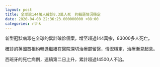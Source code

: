 ```yaml
---
layout: post
title: 全球逾144萬人確診8.3萬人死　約翰遜情況穩定
date: 2020-04-08 22:36:23.000000000 +08:00
categories: rthk
---
```


新型冠狀病毒在全球的累計確診個案，增至超過144萬宗，83000多人死亡。

確診的英國首相約翰遜繼續在醫院深切治療部留醫，情況穩定，治療漸見起息。

西班牙的死亡病例，連續第二日上升，累計超過14500人不治。
